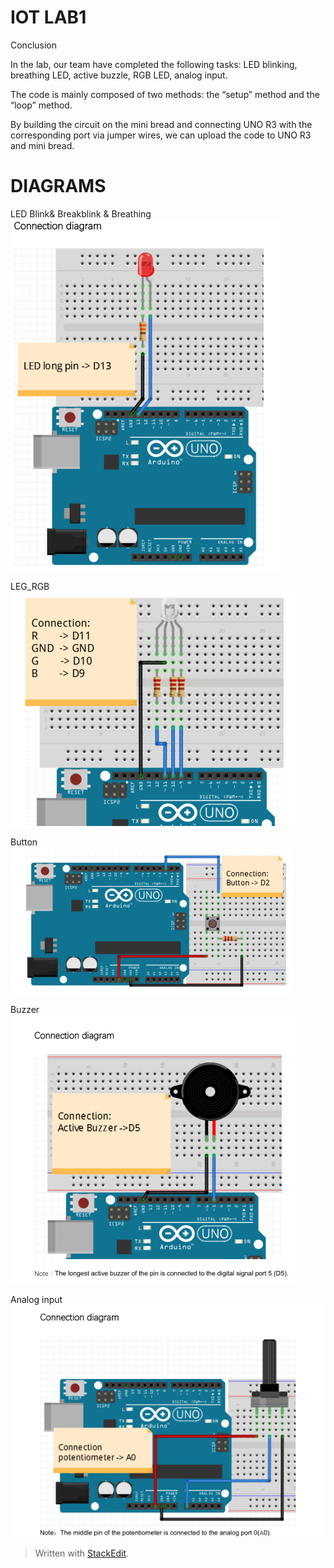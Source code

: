 <!DOCTYPE html>
<html>

<head>
  <meta charset="utf-8">
  <meta name="viewport" content="width=device-width, initial-scale=1.0">
  <title>README</title>
  <link rel="stylesheet" href="https://stackedit.io/style.css" />
</head>

<body class="stackedit">
  <div class="stackedit__html"><h1 id="iot-lab1">IOT LAB1</h1>
<p>Conclusion</p>
<p>In the lab, our team have completed the following tasks: LED blinking, breathing LED, active buzzle, RGB LED, analog input.</p>
<p>The code is mainly composed of two methods: the “setup” method and the “loop” method.</p>
<p>By building the circuit on the mini bread and connecting UNO R3 with the corresponding port via jumper wires, we can upload the code to UNO R3 and mini bread.</p>
<h1 id="diagrams">DIAGRAMS</h1>
<p>LED Blink&amp; Breakblink &amp; Breathing<br>
<img src="https://github.com/efrei-paris-sud/hello-water/blob/master/image_lab1/led1.png" alt="LED"></p>

<p>LEG_RGB<br>
<img src="https://github.com/efrei-paris-sud/hello-water/blob/master/Lab/1/image_lab1/rgb.png" alt="RGB"></p>
<p>Button<br>
<img src="https://github.com/efrei-paris-sud/hello-water/blob/master/Lab/1/image_lab1/botton.png" alt="BUTT"></p>
<p>Buzzer<br>
<img src="https://github.com/efrei-paris-sud/hello-water/blob/master/Lab/1/image_lab1/buzzer.png" alt="BUZZ"></p>
<p>Analog input<br>
<img src="https://github.com/efrei-paris-sud/hello-water/blob/master/Lab/1/image_lab1/analog.png" alt="ANAL"></p>
<blockquote>
<p>Written with <a href="https://stackedit.io/">StackEdit</a>.</p>
</blockquote>
</div>
</body>

</html>

